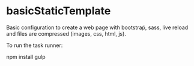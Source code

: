 # basicStaticTemplate
Basic configuration to create a web page with bootstraṕ, sass, live reload and files are compressed (images, css, html, js).

To run the task runner:

npm install
gulp
